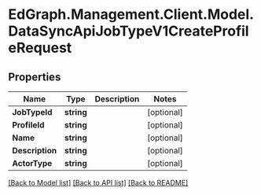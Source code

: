 # EdGraph.Management.Client.Model.DataSyncApiJobTypeV1CreateProfileRequest

## Properties

Name | Type | Description | Notes
------------ | ------------- | ------------- | -------------
**JobTypeId** | **string** |  | [optional] 
**ProfileId** | **string** |  | [optional] 
**Name** | **string** |  | [optional] 
**Description** | **string** |  | [optional] 
**ActorType** | **string** |  | [optional] 

[[Back to Model list]](../README.md#documentation-for-models) [[Back to API list]](../README.md#documentation-for-api-endpoints) [[Back to README]](../README.md)


